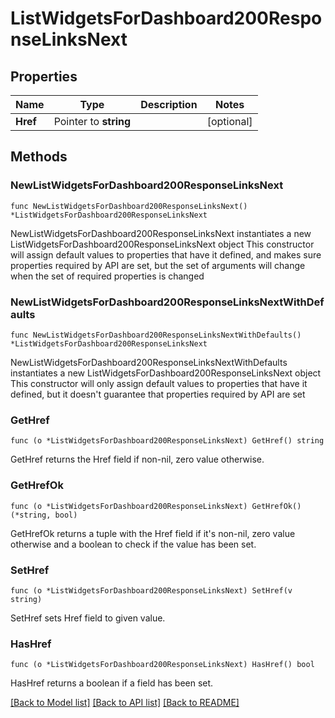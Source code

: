 # ListWidgetsForDashboard200ResponseLinksNext

## Properties

Name | Type | Description | Notes
------------ | ------------- | ------------- | -------------
**Href** | Pointer to **string** |  | [optional] 

## Methods

### NewListWidgetsForDashboard200ResponseLinksNext

`func NewListWidgetsForDashboard200ResponseLinksNext() *ListWidgetsForDashboard200ResponseLinksNext`

NewListWidgetsForDashboard200ResponseLinksNext instantiates a new ListWidgetsForDashboard200ResponseLinksNext object
This constructor will assign default values to properties that have it defined,
and makes sure properties required by API are set, but the set of arguments
will change when the set of required properties is changed

### NewListWidgetsForDashboard200ResponseLinksNextWithDefaults

`func NewListWidgetsForDashboard200ResponseLinksNextWithDefaults() *ListWidgetsForDashboard200ResponseLinksNext`

NewListWidgetsForDashboard200ResponseLinksNextWithDefaults instantiates a new ListWidgetsForDashboard200ResponseLinksNext object
This constructor will only assign default values to properties that have it defined,
but it doesn't guarantee that properties required by API are set

### GetHref

`func (o *ListWidgetsForDashboard200ResponseLinksNext) GetHref() string`

GetHref returns the Href field if non-nil, zero value otherwise.

### GetHrefOk

`func (o *ListWidgetsForDashboard200ResponseLinksNext) GetHrefOk() (*string, bool)`

GetHrefOk returns a tuple with the Href field if it's non-nil, zero value otherwise
and a boolean to check if the value has been set.

### SetHref

`func (o *ListWidgetsForDashboard200ResponseLinksNext) SetHref(v string)`

SetHref sets Href field to given value.

### HasHref

`func (o *ListWidgetsForDashboard200ResponseLinksNext) HasHref() bool`

HasHref returns a boolean if a field has been set.


[[Back to Model list]](../README.md#documentation-for-models) [[Back to API list]](../README.md#documentation-for-api-endpoints) [[Back to README]](../README.md)


